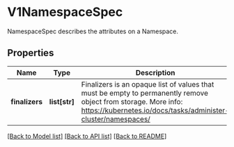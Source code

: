 # V1NamespaceSpec

NamespaceSpec describes the attributes on a Namespace.
## Properties
Name | Type | Description | Notes
------------ | ------------- | ------------- | -------------
**finalizers** | **list[str]** | Finalizers is an opaque list of values that must be empty to permanently remove object from storage. More info: https://kubernetes.io/docs/tasks/administer-cluster/namespaces/ | [optional] 

[[Back to Model list]](../README.md#documentation-for-models) [[Back to API list]](../README.md#documentation-for-api-endpoints) [[Back to README]](../README.md)


